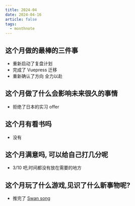 ```yaml
---
title: 2024-04
date: 2024-04-16
article: false
tags:
  - monthnote
---
```


## 这个月做的最棒的三件事
- 重新启动了复盘计划
- 完成了 Vuepress 迁移
- 重新确认了方向 全力以赴

## 这个月做了什么会影响未来很久的事情
- 拒绝了日本的实习 offer

## 这个月有看书吗
- 没有

## 这个月满意吗, 可以给自己打几分呢
- 3/10 吧,时间都没有放在需要的地方

## 这个月玩了什么游戏,见识了什么新事物呢?
- 推完了 [Swan song](../../01%20Reading/01%20视觉小说/Swan%20song)
